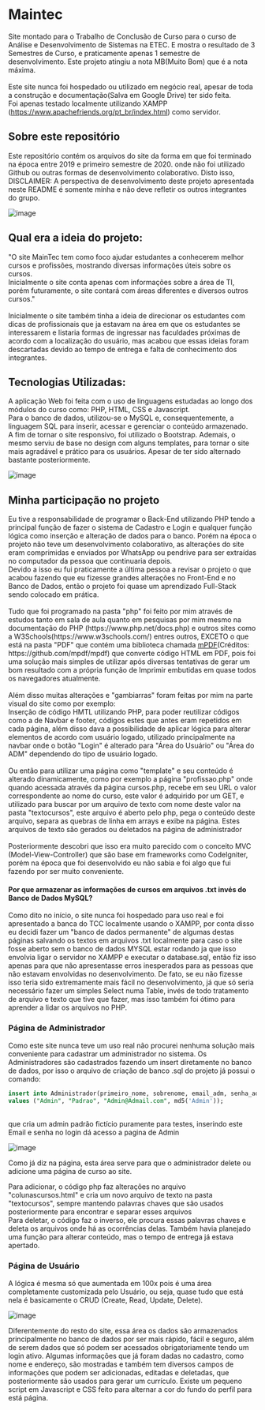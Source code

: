 # Maintec
Site montado para o Trabalho de Conclusão de Curso para o curso de Análise e Desenvolvimento de Sistemas na ETEC. E mostra o resultado de 3 Semestres de Curso, e praticamente apenas 1 semestre de desenvolvimento. Este projeto atingiu a nota MB(Muito Bom) que é a nota máxima.
<br><br>
Este site nunca foi hospedado ou utilizado em negócio real, apesar de toda a construção e documentação(Salva em Google Drive) ter sido feita.<br>
Foi apenas testado localmente utilizando XAMPP (https://www.apachefriends.org/pt_br/index.html) como servidor.

<h2>Sobre este repositório</h2>
Este repositório contém os arquivos do site da forma em que foi terminado na época entre 2019 e primeiro semestre de 2020. onde não foi utilizado Github ou outras formas de desenvolvimento colaborativo. Disto isso, <br>
DISCLAIMER: A perspectiva de desenvolvimento deste projeto apresentada neste README é somente minha e não deve refletir os outros integrantes do grupo.

![image](https://user-images.githubusercontent.com/58536403/163075359-75fccfad-14cd-4e03-ba87-edab8f6c5661.png)

<h2>Qual era a ideia do projeto:</h2>
"O site MainTec tem como foco ajudar estudantes a conhecerem melhor cursos e profissões, mostrando diversas informações úteis sobre os cursos. <br>
Inicialmente o site conta apenas com informações sobre a área de TI, porém futuramente, o site contará com áreas diferentes e diversos outros cursos."
<br><br>
Inicialmente o site também tinha a ideia de direcionar os estudantes com dicas de profissionais que ja estavam na área em que os estudantes se interessarem e listaria formas de ingressar nas faculdades próximas de acordo com a localização do usuário, mas acabou que essas ideias foram descartadas devido ao tempo de entrega e falta de conhecimento dos integrantes.

<h2>Tecnologias Utilizadas:</h2>
A aplicação Web foi feita com o uso de linguagens estudadas ao longo dos módulos do curso como: PHP, HTML, CSS e Javascript.<br>
Para o banco de dados, utilizou-se o MySQL e, consequentemente, a linguagem SQL para inserir, acessar e gerenciar o conteúdo armazenado. <br>
A fim de tornar o site responsivo, foi utilizado o Bootstrap. Ademais, o mesmo serviu de base no design com alguns templates, para tornar o site mais agradável e prático para os usuários. Apesar de ter sido alternado bastante posteriormente. <br>

![image](https://user-images.githubusercontent.com/58536403/163075249-6fcd45a8-d359-4d24-acb6-4b42a80201b4.png)

<h2>Minha participação no projeto</h2>
Eu tive a responsabilidade de programar o Back-End utilizando PHP tendo a principal função de fazer o sistema de Cadastro e Login e qualquer função lógica como inserção e alteração de dados para o banco. Porém na época o projeto não teve um desenvolvimento colaborativo, as alterações do site eram comprimidas e enviados por WhatsApp ou pendrive para ser extraídas no computador da pessoa que continuaria depois.<br>
Devido a isso eu fui praticamente a última pessoa a revisar o projeto o que acabou fazendo que eu fizesse grandes alterações no Front-End e no Banco de Dados, então o projeto foi quase um aprendizado Full-Stack sendo colocado em prática.
<br><br>
Tudo que foi programado na pasta "php" foi feito por mim através de estudos tanto em sala de aula quanto em pesquisas por mim mesmo na documentação do PHP (https://www.php.net/docs.php) e outros sites como a W3Schools(https://www.w3schools.com/) entres outros, EXCETO o que está na pasta "PDF" que contém uma biblioteca chamada <a href="https://github.com/mpdf/mpdf">mPDF</a>(Créditos: https://github.com/mpdf/mpdf) que converte código HTML em PDF, pois foi uma solução mais simples de utilizar após diversas tentativas de gerar um bom resultado com a própria função de Imprimir embutidas em quase todos os navegadores atualmente.
<br><br>
Além disso muitas alterações e "gambiarras" foram feitas por mim na parte visual do site como por exemplo:<br> Inserção de código HMTL utilizando PHP, para poder reutilizar códigos como a de Navbar e footer, códigos estes que antes eram repetidos em cada página, além disso dava a possibilidade de aplicar lógica para alterar elementos de acordo com usuário logado, utilizado principalmente na navbar onde o botão "Login" é alterado para "Área do Usuário" ou "Área do ADM" dependendo do tipo de usuário logado.
<br><br>
Ou então para utilizar uma página como "template" e seu conteúdo é alterado dinamicamente, como por exemplo a página "profissao.php" onde quando acessada através da página cursos.php, recebe em seu URL o valor correspondente ao nome do curso, este valor é adquirido por um GET, e utilizado para buscar por um arquivo de texto com nome deste valor na pasta "textocursos", este arquivo é aberto pelo php, pega o conteúdo deste arquivo, separa as quebras de linha em arrays e exibe na página. Estes arquivos de texto são gerados ou deletados na página de administrador
<br><br>
Posteriormente descobri que isso era muito parecido com o conceito MVC (Model-View-Controller) que são base em frameworks como CodeIgniter, porém na época que foi desenvolvido eu não sabia e foi algo que fui fazendo por ser muito conveniente.

<h4>Por que armazenar as informações de cursos em arquivos .txt invés do Banco de Dados MySQL?</h4>
Como dito no início, o site nunca foi hospedado para uso real e foi apresentado a banca do TCC localmente usando o XAMPP, por conta disso eu decidi fazer um "banco de dados permanente" de algumas destas páginas salvando os textos em arquivos .txt localmente para caso o site fosse aberto sem o banco de dados MYSQL estar rodando ja que isso envolvia ligar o servidor no XAMPP e executar o database.sql, então fiz isso apenas para que não apresentasse erros inesperados para as pessoas que não estavam envolvidas no desenvolvimento. De fato, se eu não fizesse isso teria sido extremamente mais fácil no desenvolvimento, já que só seria necessário fazer um simples Select numa Table, invés de todo tratamento de arquivo e texto que tive que fazer, mas isso também foi ótimo para aprender a lidar os arquivos no PHP.

<h3>Página de Administrador</h3>

Como este site nunca teve um uso real não procurei nenhuma solução mais conveniente para cadastrar um administrador no sistema. Os Administradores são cadastrados fazendo um insert diretamente no banco de dados, por isso o arquivo de criação de banco .sql do projeto já possui o comando:<br>
```SQL
insert into Administrador(primeiro_nome, sobrenome, email_adm, senha_adm)
values ("Admin", "Padrao", "Admin@Admail.com", md5('Admin'));
```
<br>que cria um admin padrão fictício puramente para testes, inserindo este Email e senha no login dá acesso a pagina de Admin

![image](https://user-images.githubusercontent.com/58536403/163088583-20ea7e1b-0160-4f83-a3ed-edf8fdb699e4.png)

Como já diz na página, esta área serve para que o administrador delete ou adicione uma página de curso ao site.

Para adicionar, o código php faz alterações no arquivo "colunascursos.html" e cria um novo arquivo de texto na pasta "textocursos", sempre mantendo palavras chaves que são usados posteriormente para encontrar e separar esses arquivos<br>
Para deletar, o código faz o inverso, ele procura essas palavras chaves e deleta os arquivos onde há as ocorrências delas.
Também havia planejado uma função para alterar conteúdo, mas o tempo de entrega já estava apertado.

<h3>Página de Usuário</h3>

A lógica é mesma só que aumentada em 100x pois é uma área completamente customizada pelo Usuário, ou seja, quase tudo que está nela é basicamente o CRUD (Create, Read, Update, Delete).

![image](https://user-images.githubusercontent.com/58536403/163092258-d310f0fe-67e7-4da4-9173-aa02d1228945.png)

Diferentemente do resto do site, essa área os dados são armazenados principalmente no banco de dados por ser mais rápido, fácil e seguro, além de serem dados que só podem ser acessados obrigatoriamente tendo um login ativo. Algumas informações que já foram dadas no cadastro, como nome e endereço, são mostradas e também tem diversos campos de informações que podem ser adicionadas, editadas e deletadas, que posteriormente são usados para gerar um currículo. Existe um pequeno script em Javascript e CSS feito para alternar a cor do fundo do perfil para está página.
